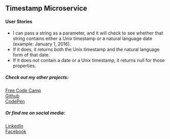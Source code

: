 ## Timestamp Microservice

#### User Stories
- I can pass a string as a parameter, and it will check to see whether that string contains either a Unix timestamp or a natural language date (example: January 1, 2016).
- If it does, it returns both the Unix timestamp and the natural language form of that date.
- If it does not contain a date or a Unix timestamp, it returns null for those properties.

##### Check out my other projects:
[Free Code Camp](https://www.freecodecamp.com/andydlindsay)  
[Github](https://github.com/andydlindsay)  
[CodePen](https://codepen.io/andydlindsay/)  

##### Or find me on social media:
[LinkedIn](https://www.linkedin.com/in/andy-lindsay-17a9762b/)  
[Facebook](https://www.facebook.com/andydlindsay)  